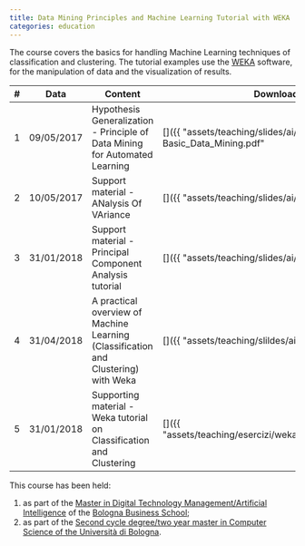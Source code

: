 ```yaml
---
title: Data Mining Principles and Machine Learning Tutorial with WEKA
categories: education
---
```


The course covers the basics for handling Machine Learning techniques of
classification and clustering. The tutorial examples use the
[WEKA](https://www.cs.waikato.ac.nz/ml/weka/) software, for the manipulation of
data and the visualization of results.

|#|Data|Content|Download|
|---|---|---|---|
|1|09/05/2017|Hypothesis Generalization - Principle of Data Mining for Automated Learning|[<i class="fas fa-file-pdf" aria-hidden="true"></i>]({{ "assets/teaching/slides/ai/001-Basic_Data_Mining.pdf" | prepend: site.baseurl }})|
|2|10/05/2017|Support material - ANalysis Of VAriance|[<i class="fas fa-file-pdf" aria-hidden="true"></i>]({{ "assets/teaching/slides/ai/001_a-ANOVA.pdf" | prepend: site.baseurl }})|
|3|31/01/2018|Support material - Principal Component Analysis tutorial|[<i class="fas fa-file-pdf" aria-hidden="true"></i>]({{ "assets/teaching/slides/ai/001_b-PCA.pdf" | prepend: site.baseurl }})|
|4|31/04/2018|A practical overview of Machine Learning (Classification and Clustering) with Weka|[<i class="fas fa-file-pdf" aria-hidden="true"></i>]({{ "assets/teaching/slildes/ai/002-ML_Weka.pdf" | prepend: site.baseurl }})|
|5|31/01/2018|Supporting material - Weka tutorial on Classification and Clustering|[<i class="fas fa-file-archive" aria-hidden="true"></i>]({{ "assets/teaching/esercizi/weka/spz_ml_exercise.zip" | prepend: site.baseurl }})|

This course has been held:
1. as part of the [Master in Digital Technology Management/Artificial
Intelligence](https://www.bbs.unibo.eu/hp/master-fulltime/digital-technology-management-artificial-intelligence-2/)
of the [Bologna Business School](https://www.bbs.unibo.eu/hp/);
2. as part of the [Second cycle degree/two year master in Computer Science of the
Università di Bologna](https://www.unibo.it/en/teaching/degree-programmes/programme/2015/8028).
